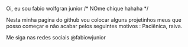 Oi, eu sou fabio wolfgran junior /* NOme chique hahaha */

Nesta minha pagina do github vou colocar alguns projetinhos meus que posso começar e não acabar pelos seguintes motivos : Paciênica, raiva.

Me siga nas redes sociais @fabiowjunior
